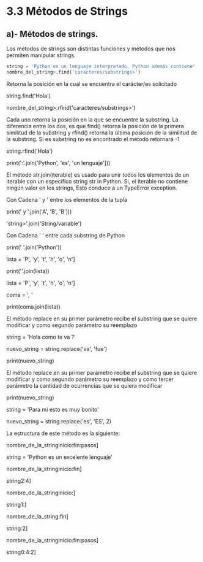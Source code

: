 # **3.3 Métodos de Strings**

## **a)- Métodos de strings.**
Los métodos de strings son distintas funciones y métodos que nos permiten manipular strings.

```python
string = 'Python es un lenguaje interpretado. Python además contiene'
nombre_del_string>.find('caracteres/substrings>')
```

Retorna la posición en la cual se encuentra el carácter/es solicitado

string.find('Hola')

nombre_del_string>.rfind('caracteres/substrings>')

Cada uno retorna la posición en la que se encuentre la substring. La diferencia entre los dos, es que find() retorna la posición de la primera similitud de la substring y rfind() retorna la última posición de la similitud de la substring. Si es substring no es encontrado el método retornará -1

string.rfind('Hola')

print(':'.join('Python', 'es', 'un lenguaje']))

El método str.join(iterable) es usado para unir todos los elementos de un iterable con un específico string str in Python. Si, el iterable no contiene ningún valor en los strings, Esto conduce a un TypeError exception.

Con Cadena ' y ' entre los elementos de la tupla

print(' y '.join('A', 'B', 'B']))

'string>'.join('String/variable')

Con Cadena ' ' entre cada substring de Python

print(' '.join('Python'))

lista = 'P', 'y', 't', 'h', 'o', 'n']

print(''.join(lista))

lista = 'P', 'y', 't', 'h', 'o', 'n']

coma = ', '

print(coma.join(lista))

  


El método replace en su primer parámetro recibe el substring que se quiere modificar y como segundo parámetro su reemplazo

string = 'Hola como te va ?'

nuevo_string = string.replace('va', 'fue')

print(nuevo_string)

El método replace en su primer parámetro recibe el substring que se quiere modificar y como segundo parámetro su reemplazo y como tercer parámetro la cantidad de ocurrencias que se quiera modificar

print(nuevo_string)

string = 'Para mi esto es muy bonito'

nuevo_string = string.replace('es', 'ES', 2)

La estructura de este método es la siguiente:

nombre_de_la_stringinicio:fin:pasos]

string = 'Python es un excelente lenguaje'

  


nombre_de_la_stringinicio:fin]

string2:4]

nombre_de_la_stringinicio:]

string1:]

nombre_de_la_string:fin]

string:2]

nombre_de_la_stringinicio:fin:pasos]

string0:4:2]
